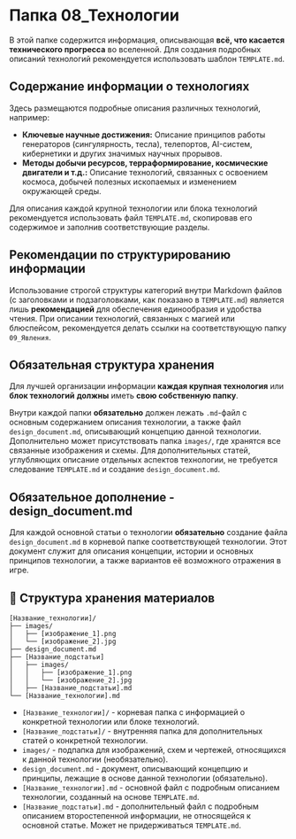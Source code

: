 # Папка 08_Технологии

В этой папке содержится информация, описывающая **всё, что касается технического прогресса** во вселенной. Для создания подробных описаний технологий рекомендуется использовать шаблон `TEMPLATE.md`.

## Содержание информации о технологиях

Здесь размещаются подробные описания различных технологий, например:

- **Ключевые научные достижения:** Описание принципов работы генераторов (сингулярность, тесла), телепортов, AI-систем, кибернетики и других значимых научных прорывов.
- **Методы добычи ресурсов, терраформирование, космические двигатели и т.д.:** Описание технологий, связанных с освоением космоса, добычей полезных ископаемых и изменением окружающей среды.

Для описания каждой крупной технологии или блока технологий рекомендуется использовать файл `TEMPLATE.md`, скопировав его содержимое и заполнив соответствующие разделы.

## Рекомендации по структурированию информации

Использование строгой структуры категорий внутри Markdown файлов (с заголовками и подзаголовками, как показано в `TEMPLATE.md`) является лишь **рекомендацией** для обеспечения единообразия и удобства чтения. При описании технологий, связанных с магией или блюспейсом, рекомендуется делать ссылки на соответствующую папку `09_Явления`.

## Обязательная структура хранения

Для лучшей организации информации **каждая крупная технология** или **блок технологий** **должны** иметь **свою собственную папку**.

Внутри каждой папки **обязательно** должен лежать `.md`-файл с основным содержанием описания технологии, а также файл `design_document.md`, описывающий концепцию данной технологии. Дополнительно может присутствовать папка `images/`, где хранятся все связанные изображения и схемы. Для дополнительных статей, углубляющих описание отдельных аспектов технологии, не требуется следование `TEMPLATE.md` и создание `design_document.md`.

## Обязательное дополнение - design_document.md

Для каждой основной статьи о технологии **обязательно** создание файла `design_document.md` в корневой папке соответствующей технологии. Этот документ служит для описания концепции, истории и основных принципов технологии, а также вариантов её возможного отражения в игре.

## 📁 Структура хранения материалов

```
[Название_технологии]/
├── images/
│   ├── [изображение_1].png
│   └── [изображение_2].jpg
├── design_document.md
├── [Название_подстатьи]
│   ├── images/
│   │   ├── [изображение_1].png
│   │   └── [изображение_2].jpg
│   ├── [Название_подстатьи].md
└── [Название_технологии].md
```

- `[Название_технологии]/` - корневая папка с информацией о конкретной технологии или блоке технологий.
- `[Название_подстатьи]/` - внутренняя папка для дополнительных статей о конкретной технологии.
- `images/` - подпапка для изображений, схем и чертежей, относящихся к данной технологии (необязательно).
- `design_document.md` - документ, описывающий концепцию и принципы, лежащие в основе данной технологии (обязательно).
- `[Название_технологии].md` - основной файл с подробным описанием технологии, созданный на основе `TEMPLATE.md`.
- `[Название_подстатьи].md` - дополнительный файл с подробным описанием второстепенной информации, не относящейся к основной статье. Может не придерживаться `TEMPLATE.md`.
